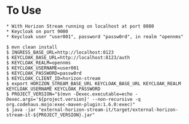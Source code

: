 # To Use

    * With Horizon Stream running on localhost at port 8080
    * Keycloak on port 9000
    * Keycloak user "user001", password "passw0rd", in realm "opennms"

    $ mvn clean install
    $ INGRESS_BASE_URL=http://localhost:8123
    $ KEYCLOAK_BASE_URL=http://localhost:8123/auth
    $ KEYCLOAK_REALM=opennms
    $ KEYCLOAK_USERNAME=user001
    $ KEYCLOAK_PASSWORD=passw0rd
    $ KEYCLOAK_CLIENT_ID=horizon-stream
    $ export HORIZON_STREAM_BASE_URL KEYCLOAK_BASE_URL KEYCLOAK_REALM KEYCLOAK_USERNAME KEYCLOAK_PASSWORD
    $ PROJECT_VERSION="$(mvn -Dexec.executable=echo -Dexec.args='${project.version}' --non-recursive -q org.codehaus.mojo:exec-maven-plugin:1.6.0:exec)"
    $ java -jar "external-horizon-stream-it/target/external-horizon-stream-it-${PROJECT_VERSION}.jar"

